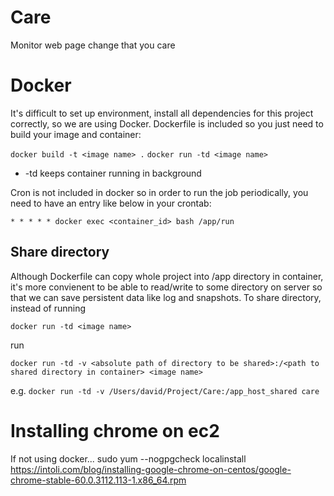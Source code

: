 # Care
Monitor web page change that you care


# Docker
It's difficult to set up environment, install all dependencies for this project correctly, so we are using Docker. Dockerfile is included so you just need to build your image and container:

`docker build -t <image name> .`
`docker run -td <image name>`

* -td keeps container running in background

Cron is not included in docker so in order to run the job periodically, you need to have an entry like below in your crontab:

`* * * * * docker exec <container_id> bash /app/run`

## Share directory
Although Dockerfile can copy whole project into /app directory in container, it's more convienent to be able to read/write to some directory on server so that we can save persistent data like log and snapshots. 
To share directory, instead of running

`docker run -td <image name>`

run

`docker run -td -v <absolute path of directory to be shared>:/<path to shared directory in container> <image name>`

e.g. `docker run -td -v /Users/david/Project/Care:/app_host_shared care`



# Installing chrome on ec2
If not using docker...
sudo yum --nogpgcheck localinstall https://intoli.com/blog/installing-google-chrome-on-centos/google-chrome-stable-60.0.3112.113-1.x86_64.rpm
